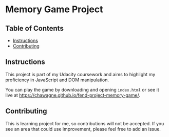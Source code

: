 # Memory Game Project

## Table of Contents

* [Instructions](#instructions)
* [Contributing](#contributing)

## Instructions

This project is part of my Udacity coursework and aims to highlight my proficiency in JavaScript and DOM manipulation.  

You can play the game by downloading and opening `index.html` or see it live at https://chawagne.github.io/fend-project-memory-game/.

## Contributing

This is learning project for me, so contributions will not be accepted.  If you see an area that could use improvement, please feel free to add an issue.
